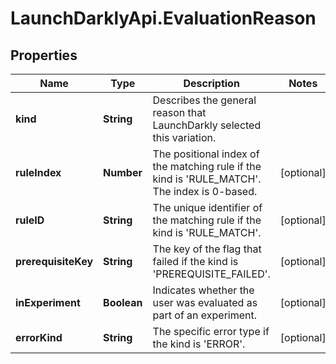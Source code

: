 # LaunchDarklyApi.EvaluationReason

## Properties

Name | Type | Description | Notes
------------ | ------------- | ------------- | -------------
**kind** | **String** | Describes the general reason that LaunchDarkly selected this variation. | 
**ruleIndex** | **Number** | The positional index of the matching rule if the kind is &#39;RULE_MATCH&#39;. The index is 0-based. | [optional] 
**ruleID** | **String** | The unique identifier of the matching rule if the kind is &#39;RULE_MATCH&#39;. | [optional] 
**prerequisiteKey** | **String** | The key of the flag that failed if the kind is &#39;PREREQUISITE_FAILED&#39;. | [optional] 
**inExperiment** | **Boolean** | Indicates whether the user was evaluated as part of an experiment. | [optional] 
**errorKind** | **String** | The specific error type if the kind is &#39;ERROR&#39;. | [optional] 


